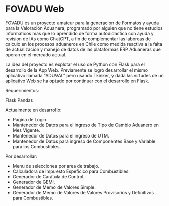 # FOVADU Web
FOVADU es un proyecto amateur para la generacion de Formatos y ayuda para la Valoración Aduanera, programado por alguien que no tiene estudios informaticos mas que lo aprendido de forma autodidactica con ayuda y revision de IAs como ChatGPT, a fin de complementar las laboreas de calculo en los procesos aduaneros en Chile como medida reactiva a la falta de actualizacion y manejo de datos de las plataformas ERP Aduaneras que operan en el mercado actual.

La idea del proyecto es explotar el uso de Python con Flask para el desarrollo de la App Web. Previamente se logró desarrollar el mismo aplicativo llamada "ADUVAL" pero usando Tkinker, y dada las virtudes de un aplicativo Web se ha optado por continuar con el desarrollo en Flask.

Requerimientos:

Flask
Pandas

Actualmente en desarrollo:
- Pagina de Login.
- Mantenedor de Datos para el ingreso de Tipo de Cambio Aduanero en Mes Vigente.
- Mantenedor de Datos para el ingreso de UTM.
- Mantenedor de Datos para ingreso de Componentes Base y Variable para los Combustibles.

Por desarrollar:
- Menu de selecciones por area de trabajo.
- Calculadora de Impuesto Espeficico para Combustibles.
- Generador de Carátula de Control.
- Generador de GEMI.
- Generador de Memo de Valores Simple.
- Generador de Memo de Valores de Valores Provisorios y Definitivos para Combustibles.
